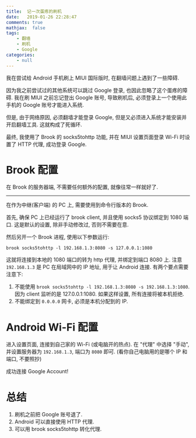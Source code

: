 ```yaml
---
title:  记一次蛋疼的刷机
date:   2019-01-26 22:28:47
comments: true
mathjax:  false
tags:
    - 翻墙
    - 刷机
    - Google
categories:
    - null
---
```


我在尝试给 Android 手机刷上 MIUI 国际版时, 在翻墙问题上遇到了一些障碍.

因为我之前尝试过的其他系统可以跳过 Google 登录, 也因此忽略了这个蛋疼的障碍. 我在刷 MIUI 之前忘记登出 Google 账号, 导致刷机后, 必须登录上一个使用此手机的 Google 账号才能进入系统.

但是, 由于网络原因, 必须翻墙才能登录 Google, 但是又必须进入系统才能安装并开启翻墙工具. 这就构成了死循环.

最终, 我使用了 Brook 的 socks5tohttp 功能, 并在 MIUI 设置页面登录 Wi-Fi 时设置了 HTTP 代理, 成功登录 Google.

<!--more-->

# Brook 配置

在 Brook 的服务器端, 不需要任何额外的配置, 就像往常一样就好了.

---

在作为中继(客户端) 的 PC 上, 需要使用到命令行版本的 Brook.

首先, 确保 PC 上已经运行了 brook client, 并且使用 socks5 协议绑定到 1080 端口.
这是默认的设置, 除非手动修改过, 否则不需要在意.

然后另开一个 Brook 进程, 使用以下参数运行:

```
brook socks5tohttp -l 192.168.1.3:8080 -s 127.0.0.1:1080
```

这就将连接到本地的 1080 端口的转为 http 代理, 并绑定到端口 8080 上. 注意 `192.168.1.3` 是 PC 在局域网中的 IP 地址, 用于让 Android 连接.
有两个要点需要注意下:

1. 不能使用 `brook socks5tohttp -l 192.168.1.3:8080 -s 192.168.1.3:1080`. 因为 client 监听的是 127.0.0.1:1080. 如果这样设置, 所有连接将被本机拒绝.
2. 不能绑定到 `0.0.0.0` 网卡, 必须是本机分配到的 IP.

# Android Wi-Fi 配置

进入设置页面, 连接到自己家的 Wi-Fi (或电脑开的热点). 在 "代理" 中选择 "手动", 并设置服务器为 `192.168.1.3`, 端口为 `8080` 即可. (看你自己电脑用的是哪个 IP 和端口, 不要照抄)

成功连接 Google Account!

# 总结

1. 刷机之前把 Google 账号退了.
2. Android 可以直接使用 HTTP 代理.
3. 可以用 brook socks5tohttp 转化代理.